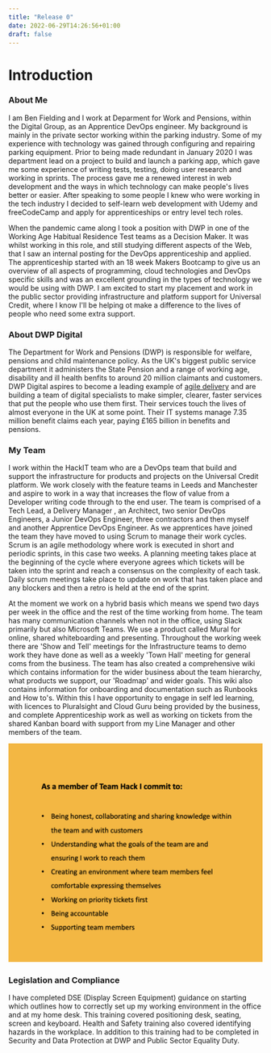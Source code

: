 ```yaml
---
title: "Release 0"
date: 2022-06-29T14:26:56+01:00
draft: false
---
```


# Introduction

### About Me

I am Ben Fielding and I work at Deparment for Work and Pensions, within the Digital Group, as an Apprentice DevOps engineer. My background is mainly in the private sector working within the parking industry. Some of my experience with technology was gained through configuring and repairing parking equipment. Prior to being made redundant in January 2020 I was department lead on a project to build and launch a parking app, which gave me some experience of writing tests, testing, doing user research and working in sprints. The process gave me a renewed interest in web development and the ways in which technology can make people's lives better or easier. After speaking to some people I knew who were working in the tech industry I decided to self-learn web development with Udemy and freeCodeCamp and apply for apprenticeships or entry level tech roles.

When the pandemic came along I took a position with DWP in one of the Working Age Habitual Residence Test teams as a Decision Maker. It was whilst working in this role, and still studying different aspects of the Web, that I saw an internal posting for the DevOps apprenticeship and applied. The apprenticeship started with an 18 week Makers Bootcamp to give us an overview of all aspects of programming, cloud technologies and DevOps specific skills and was an excellent grounding in the types of technology we would be using with DWP. I am excited to start my placement and work in the public sector providing infrastructure and platform support for Universal Credit, where I know I'll be helping ot make a difference to the lives of people who need some extra support.

### About DWP Digital

The Department for Work and Pensions (DWP) is responsible for welfare, pensions and child maintenance policy. As the UK's biggest public service department it administers the State Pension and a range of working age, disability and ill health benfits to around 20 million claimants and customers. DWP Digital aspires to become a leading example of [agile delivery](https://about.gitlab.com/topics/agile-delivery/) and are building a team of digital specialists to make simpler, clearer, faster services that put the people who use them first. Their services touch the lives of almost everyone in the UK at some point. Their IT systems manage 7.35 million benefit claims each year, paying £165 billion in benefits and pensions.

### My Team

I work within the HackIT team who are a DevOps team that build and support the infrastructure for products and projects on the Universal Credit platform. We work closely with the feature teams in Leeds and Manchester and aspire to work in a way that increases the flow of value from a Developer writing code through to the end user.
The team is comprised of a Tech Lead, a Delivery Manager , an Architect, two senior DevOps Engineers, a Junior DevOps Engineer, three contractors and then myself and another Apprentice DevOps Engineer. As we apprentices have joined the team they have moved to using Scrum to manage their work cycles. Scrum is an agile methodology where work is executed in short and periodic sprints, in this case two weeks. A planning meeting takes place at the beginning of the cycle where everyone agrees which tickets will be taken into the sprint and reach a consensus on the complexity of each task. Daily scrum meetings take place to update on work that has taken place and any blockers and then a retro is held at the end of the sprint. 

At the moment we work on a hybrid basis which means we spend two days per week in the office and the rest of the time working from home. The team has many communication channels when not in the office, using Slack primarily but also Microsoft Teams. We use a product called Mural for online, shared whiteboarding and presenting. Throughout the working week there are 'Show and Tell' meetings for the Infrastructure teams to demo work they have done as well as a weekly 'Town Hall' meeting for general coms from the business. The team has also created a comprehensive wiki which contains information for the wider business about the team hierarchy, what products we support, our 'Roadmap' and wider goals. This wiki also contains information for onboarding and documentation such as Runbooks and How to's. Within this I have opportunity to engage in self led learning, with licences to Pluralsight and Cloud Guru being provided by the business, and complete Apprenticeship work as well as working on tickets from the shared Kanban board with support from my Line Manager and other members of the team.

![Team Hack team charter](resources/_gen/images/charter.png "Team Hack team charter")

### Legislation and Compliance

I have completed DSE (Display Screen Equipment) guidance on starting which outlines how to correctly set up my working environment in the office and at my home desk. This training covered positioning desk, seating, screen and keyboard. Health and Safety training also covered identifying hazards in the workplace. In addition to this training had to be completed in Security and Data Protection at DWP and Public Sector Equality Duty. 

